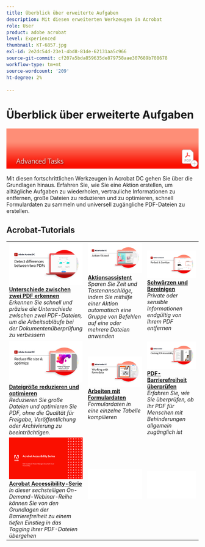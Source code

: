 ```yaml
---
title: Überblick über erweiterte Aufgaben
description: Mit diesen erweiterten Werkzeugen in Acrobat
role: User
product: adobe acrobat
level: Experienced
thumbnail: KT-6857.jpg
exl-id: 2e2dc54d-23e1-4bd8-81de-62131aa5c966
source-git-commit: cf207a5bda859635de879758aae307689b708678
workflow-type: tm+mt
source-wordcount: '209'
ht-degree: 2%

---
```


# Überblick über erweiterte Aufgaben

![Erste Schritte mit Acrobat](../assets/Hero-AdvancedTasks.png)

Mit diesen fortschrittlichen Werkzeugen in Acrobat DC gehen Sie über die Grundlagen hinaus. Erfahren Sie, wie Sie eine Aktion erstellen, um alltägliche Aufgaben zu wiederholen, vertrauliche Informationen zu entfernen, große Dateien zu reduzieren und zu optimieren, schnell Formulardaten zu sammeln und universell zugängliche PDF-Dateien zu erstellen.

## Acrobat-Tutorials

<table style="table-layout:fixed">
<tr>
  <td>
    <a href="compare.md">
      <img alt="Unterschiede zwischen zwei PDF erkennen" src="../assets/Compare_1280.png" />
    </a>
    <div>
    <a href="compare.md"><strong>Unterschiede zwischen zwei PDF erkennen</strong></a>
    </div>
    <em>Erkennen Sie schnell und präzise die Unterschiede zwischen zwei PDF-Dateien, um die Arbeitsabläufe bei der Dokumentenüberprüfung zu verbessern</em>
    <br>
  </td>
  <td>
    <a href="action.md">
      <img alt="Aktionsassistent" src="../assets/Action.jpg" />
    </a>
    <div>
    <a href="action.md"><strong>Aktionsassistent</strong></a>
    </div>
    <em>Sparen Sie Zeit und Tastenanschläge, indem Sie mithilfe einer Aktion automatisch eine Gruppe von Befehlen auf eine oder mehrere Dateien anwenden</em>
    <br>
  </td>
  <td>
    <a href="redact.md">
      <img alt="Schwärzen und Bereinigen" src="../assets/Redact.jpg" />
    </a>
    <div>
    <a href="redact.md"><strong>Schwärzen und Bereinigen</strong></a>
    </div>
    <em>Private oder sensible Informationen endgültig von Ihrem PDF entfernen</em>
    <br>
  </td>  
</tr>
<tr>
  <td>
    <a href="reduce.md">
      <img alt="Dateigröße reduzieren und optimieren" src="../assets/Reduce.jpg" />
    </a>
    <div>
    <a href="reduce.md"><strong>Dateigröße reduzieren und optimieren</strong></a>
    </div>
    <em>Reduzieren Sie große Dateien und optimieren Sie PDF, ohne die Qualität für Freigabe, Veröffentlichung oder Archivierung zu beeinträchtigen.</em>
    <br>
  </td>
  <td>
    <a href="formdata.md">
      <img alt="Aktionsassistent" src="../assets/FormData.jpg" />
    </a>
    <div>
    <a href="formdata.md"><strong>Arbeiten mit Formulardaten</strong></a>
    </div>
    <em>Formulardaten in eine einzelne Tabelle kompilieren</em>
    <br>
  </td>
  <td>
    <a href="accessibility.md">
      <img alt="PDF-Barrierefreiheit überprüfen" src="../assets/Checkingaccessible_1280.jpg" />
    </a>
    <div>
    <a href="accessibility.md"><strong>PDF-Barrierefreiheit überprüfen</strong></a>
    </div>
    <em>Erfahren Sie, wie Sie überprüfen, ob Ihr PDF für Menschen mit Behinderungen allgemein zugänglich ist</em>
    <br>
  </td>
</tr>
<tr>
  <td>
    <a href="accessibility-series.md">
      <img alt="Vorbereiten barrierefreier PDF-Dateien" src="../assets/Accessibilityseries_1280.png" />
    </a>
    <div>
    <a href="accessibility-series.md"><strong>Acrobat Accessibility-Serie</strong></a>
    </div>
    <em>In dieser sechsteiligen On-Demand-Webinar-Reihe können Sie von den Grundlagen der Barrierefreiheit zu einem tiefen Einstieg in das Tagging Ihrer PDF-Dateien übergehen</em>
    <br>
  </td>
  <td>
   <img alt="Abstand" src="../assets/Whitespacer.png" />
    <div>
    <br>
  </td>
  <td>
   <img alt="Abstand" src="../assets/Whitespacer.png" />
    <div>
    <br>
  </td>
</tr>
</table>
